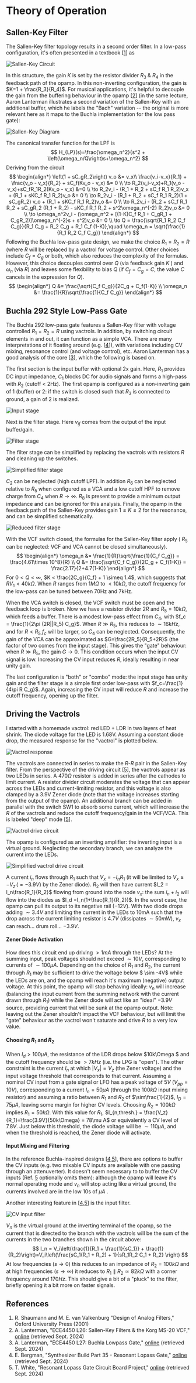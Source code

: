 # Theory of Operation

## Sallen-Key Filter

The Sallen-Key filter topology results in a second order filter. In a low-pass configuration, it's often presented in a textbook \[[1](#schaumann)\] as 

![Sallen-Key Circuit](./images/sallen_key_textbook.png)



In this structure, the gain $K$ is set by the resistor divider $R_3$ & $R_4$  in the feedback path of the opamp. In this non-inverting configuration, the gain is $K=1 + \frac{R_3}{R_4}$. For musical applications, it's helpful to decouple the gain from the buffering behaviour in the opamp \[[2](#lanterman-L26)\] (in the same lecture, Aaron Lanterman illustrates a second variation of the Sallen-Key with an additional buffer, which he labels the "Bach" variation -- the original is more relevant here as it maps to the Buchla implementation for the low pass gate):

![Sallen-Key Diagram](./images/sallen_key_lpf_K.png)

The canonical transfer function for the LPF is 
$$
H_{LP}(s)=\frac{\omega_n^2}{s^2 + \left(\omega_n/Q\right)s+\omega_n^2}
$$
Deriving from the circuit
$$
\begin{align*}
\left(1 + sC_gR_2\right) v_o &= v_x\\
\frac{v_i-v_x}{R_1} + \frac{v_o - v_x}{R_2} + sC_f(Kv_o - v_x) &= 0 \\
\to R_2(v_i-v_x)+R_1(v_o - v_x)+sC_fR_1R_2(Kv_o - v_x) &=0 \\
\to R_2v_i - (R_1 + R_2 + sC_f R_1 R_2)v_x + (R_1 + sKC_f R_1 R_2)v_o &= 0 \\
\to R_2v_i - (R_1 + R_2 + sC_f R_1 R_2)(1 + sC_gR_2) v_o + (R_1 + sKC_f R_1 R_2)v_o &= 0 \\
\to R_2v_i - (R_2 + sC_f R_1 R_2 + sC_gR_2 (R_1 + R_2) - sKC_f R_1 R_2 + s^2\omega_n^{-2} R_2)v_o &= 0 \\
\to \omega_n^2v_i - (\omega_n^2 + [(1-K)C_f R_1 + C_gR_1 + C_gR_2)]\omega_n^{-2}s + s^2)v_o &= 0 \\
\to Q = \frac{\sqrt{R_1 R_2 C_f C_g}}{R_1 C_g + R_2 C_g + R_1 C_f (1-K)},\quad \omega_n = \sqrt{\frac{1}{R_1 R_2 C_f C_g}}
\end{align*}
$$
Following the Buchla low-pass gate design, we make the choice $R_1=R_2=R$ (where $R$ will be replaced by a vactrol for voltage control. Other choices include $C_f=C_g$ or both, which also reduces the complexity of the formulas. However, this choice decouples control over $Q$ (via feedback gain $K$ ) and $\omega_n$ (via $R$) and leaves some flexibility to bias $Q$ (if $C_f=C_g=C$, the value $C$ cancels in the expression for $Q$).
$$
\begin{align*}
Q &= \frac{\sqrt{C_f C_g}}{2C_g + C_f(1-K)} \\
\omega_n &= \frac{1}{R}\sqrt{\frac{1}{C_f C_g}}
\end{align*}
$$

## Buchla 292 Style Low-Pass Gate

The Buchla 292 low-pass gate features a Sallen-Key filter with voltage controlled $R_1=R_2=R$ using vactrols. In addition, by switching circuit elements in and out, it can function as a simple VCA. There are many interpretations of it floating around (e.g. \[[4](#bergman-35)\]), with variations including CV mixing, resonance control (and voltage control), etc. Aaron Lanterman has a good analysis of the core \[[3](#lanterman-L27)\], which the following is based on.

The first section is the input buffer with optional 2x gain. Here, $R_1$ provides DC input impedance, $C_1$ blocks DC for audio signals and forms a high-pass with $R_2$ (cutoff < 2Hz). The first opamp is configured as a non-inverting gain of 1 (buffer) or 2: if the switch is closed such that $R_3$ is connected to ground, a gain of 2 is realized.

![Input stage](./images/input_stage.png)

Next is the filter stage. Here $v_{if}$ comes from the output of the input buffer/gain. 

![Filter stage](./images/filter_stage.png)

The filter stage can be simplified by replacing the vactrols with resistors $R$ and cleaning up the switches.

![Simplified filter stage](./images/filter_stage_simplified.png)

$C_2$ can be neglected (high cutoff LPF). In addition $R_6$ can be neglected relative to $R_5$ when configured as a VCA and a low cutoff HPF to remove charge from $C_4$ when $R\to \infty$. $R_8$ is present to provide a minimum output impedance and can be ignored for this analysis. Finally, the opamp in the feedback path of the Sallen-Key provides gain $1\leq K\leq 2$ for the resonance, and can be simplified schematically.

![Reduced filter stage](./images/filter_stage_reduced.png)

With the VCF switch closed, the formulas for the Sallen-Key filter apply ( $R_5$ can be neglected: VCF and VCA cannot be closed simultaneously). 
$$
\begin{align*}
\omega_n &= \frac{1}{R}\sqrt{\frac{1}{C_f C_g}} = \frac{4.61\times 10^8}{R} \\
Q &= \frac{\sqrt{C_f C_g}}{2C_g + C_f(1-K)} = \frac{2.17}{2+4.7(1-K)}
\end{align*}
$$
For $0 < Q < \infty$, $K < \frac{2C_g}{C_f} + 1 \simeq 1.4$, which suggests that $RV_1 < 40k\Omega$. When $R$ ranges from $1M\Omega$ to $<10k\Omega$, the cutoff frequency for the low-pass can be tuned between 70Hz and 7kHz. 

When the VCA switch is closed, the VCF switch must be open and the feedback loop is broken. Now we have a resistor divider $2R$  and $R_5=10k\Omega$, which feeds a buffer. There is a modest low-pass effect from $C_4$, with $f_c = \frac{1}{2\pi (2R||R_5) C_g}$. When $R \gg R_5$, this reduces to $\sim 16kHz$, and for $R < R_5$ $f_c$ will be larger, so $C_4$ can be neglected. Consequently, the gain of the VCA can be approximated as $G=\frac{2R_5}{R_5+2R}$ (the factor of two comes from the input stage). This gives the "gate" behaviour: when $R \gg R_5$, the gain $G\to 0$. This condition occurs when the input CV signal is low. Increasing the CV input reduces $R$, ideally resulting in near unity gain. 

The last configuration is "both" or "combo" mode: the input stage has unity gain and the filter stage is a simple first order low-pass with $f_c=\frac{1}{4\pi R C_g}$. Again, increasing the CV input will reduce $R$ and increase the cutoff frequency, opening up the filter.

## Driving the Vactrols

I started with a homemade vactrol: red LED + LDR in two layers of heat shrink. The diode voltage for the LED is 1.68V. Assuming a constant diode drop, the measured response for the "vactrol" is plotted below.

![Vactrol response](./images/vactrol_response.png)

The vactrols are connected in series to make the $R$-$R$ pair in the Sallen-Key filter. From the perspective of the driving circuit \[[5](#natrhythm)\], the vactrols appear as two LEDs in series. A $470\Omega$ resistor is added in series after the cathodes to limit current. A resistor divider circuit moderates the voltage that can appear across the LEDs and current-limiting resistor, and this voltage is also clamped by a 3.9V Zener diode (note that the voltage increases starting from the output of the opamp). An additional branch can be added in parallel with the switch SW1 to absorb some current, which will increase the $R$ of the vactrols and reduce the cutoff frequency/gain in the VCF/VCA. This is labeled "deep" mode \[[5](#natrhythm)\].

![Vactrol drive circuit](./images/vactrol_drive_circuit.png)

The opamp is configured as an inverting amplifier: the inverting input is a virtual ground. Neglecting the secondary branch, we can analyze the current into the LEDs.

![Simplified vactrol drive circuit](./images/vactrol_drive_simplified.png)

A current $i_n$ flows through $R_1$ such that $V_x = -I_n R_1$ (it will be limited to $V_x \geq -V_z\, (= -3.9V)$ by the Zener diode). $R_2$ will then have current $I_2 = I_n\frac{R_1}{R_2}$ flowing from ground into the node $v_x$: the sum $i_n+i_2$ will flow into the diodes as $I_d =I_n(1+\frac{R_1}{R_2})$. In the worst case, the opamp can pull its output to its negative rail ($-12V$). With two diode drops adding $\sim 3.4V$ and limiting the current in the LEDs to 10mA such that the drop across the current limiting resistor is $4.7V$ (dissipates $\sim 50mW$), $v_x$ can reach... drum roll... $-3.9V$. 

#### Zener Diode Activation

How does this circuit end up driving $>1mA$ through the LEDs? At the summing input, peak voltages should not exceed $\sim 10V$, corresponding to currents of $\sim 100\mu A$. Depending on the choice of $R_1$ and $R_2$, the current through $R_1$ may be sufficient to drive the voltage below $ \sim -4V$ while the LEDs are on, and the opamp will reach it's maximum (negative) output voltage. At this point, the opamp will stop behaving ideally: $v_n$ will increase (balancing the input current from the summing network with the current drawn through $R_1$) while the Zener diode will act like an "ideal" $-3.9V$ source, providing current that will be sunk at the opamp output. Note: leaving out the Zener shouldn't impact the VCF behaviour, but will limit the "gate" behaviour as the vactrol won't saturate and drive $R$ to a very low value. 

#### Choosing $R_1$ and $R_2$

When $I_d>100\mu A$, the resistance of the LDR drops below $10k\Omega $ and the cutoff frequency should be $>7kHz$ (i.e. the LPG is "open"). The other constraint is the current $I_n$ at which $|V_x| = V_z$ (the Zener voltage) and the input voltage threshold that corresponds to that current. Assuming a nominal CV input from a gate signal or LFO has a peak voltage of $5V$ ($V_{pp}=10V$), corresponding to a current $I_n=50\mu A$ (through the $100k\Omega$ input mixing resistor) and assuming a ratio between $R_1$ and $R_2$  of $\sim\frac{1}{2}$, $I_D=75\mu A$, leaving some margin for higher CV levels. Choosing $R_2=100k\Omega$ implies $R_1=50k\Omega$. With this value for $R_1$, $I_{n,thresh.} = \frac{V_z}{R_1}=\frac{3.9V}{50k\Omega} = 78\mu A$ or equivalently a CV level of $7.8V$. Just below this threshold, the diode voltage will be $\sim 110\mu A$, and when the threshold is reached, the Zener diode will activate. 

#### Input Mixing and Filtering

In the reference Buchla-inspired designs \[[4](#bergman-35),[5](#natrhythm)\], there are options to buffer the CV inputs (e.g. two mixable CV inputs are available with one passing through an attenuverter). It doesn't seem necessary to to buffer the CV inputs (Ref. [5](#natrhythm) optionally omits them): although the opamp will leave it's normal operating mode and $v_n$ will stop acting like a virtual ground, the currents involved are in the low 10s of $\mu A$ . 

Another interesting feature in \[[4](#bergman-35),[5](#natrhythm)\] is the input filter.

![CV input filter](./images/lpg_input_filter.png)

$V_n$ is the virtual ground at the inverting terminal of the opamp, so the current that is directed to the branch with the vactrols will be the sum of the currents in the two branches shown in the circuit above:
$$
I_n = V_i\left(\frac{1}{R_1 + \frac{1}{sC_1}} + \frac{1}{R_2}\right)=V_i\left(\frac{sC_1(R_1 + R_2) + 1}{sR_1R_2 C_1 + R_2} \right)
$$
At low frequencies ($s\to 0$) this reduces to an impedance of $R_2=100k\Omega$ and at high frequencies ($s\to \infty$) it reduces to $R_1\parallel R_2 \simeq 82k\Omega$ with a corner frequency around $170Hz$. This should give a bit of a "pluck" to the filter, briefly opening it a bit more on faster signals.









## References

1. <a id="schaumann"></a>R. Shaumann and M. E. van Valkenburg "Design of Analog Filters," Oxford University Press (2001)
2. <a id="lanterman-L26"></a>A. Lanterman, "ECE4450 L26: Sallen-Key Filters & the Korg MS-20 VCF," [online](https://www.youtube.com/watch?v=beQLUA0BQP4) (retrieved Sept. 2024)
3. <a id="lanterman-L27"></a>A. Lanterman, "ECE4450 L27: Buchla Lowpass Gate," [online](https://www.youtube.com/watch?v=NGz3dDnoVVk) (retrieved Sept. 2024)
4. <a id="bergman-35"></a>E. Bergman, "Synthesizer Build Part 35 - Resonant Lopass Gate," [online](https://www.eddybergman.com/2020/10/synthesizer-build-part-35-resonant.html) (retrieved Sept. 2024)
5. <a id="natrhythm"></a>T. White, "Resonant Lopass Gate Circuit Board Project," [online](https://naturalrhythmmusic.com/lopass) (retrieved Sept. 2024)



